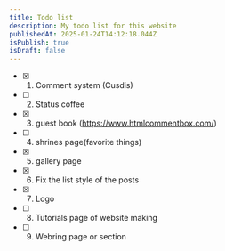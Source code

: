 ```yaml
---
title: Todo list
description: My todo list for this website
publishedAt: 2025-01-24T14:12:18.044Z
isPublish: true
isDraft: false
---
```

- [x] 1. Comment system (Cusdis)
- [ ] 2. Status coffee
- [x] 3. guest book (https://www.htmlcommentbox.com/)
- [ ] 4. shrines page(favorite things)
- [x] 5. gallery page
- [x] 6. Fix the list style of the posts
- [x] 7. Logo
- [ ] 8. Tutorials page of website making
- [ ] 9. Webring page or section